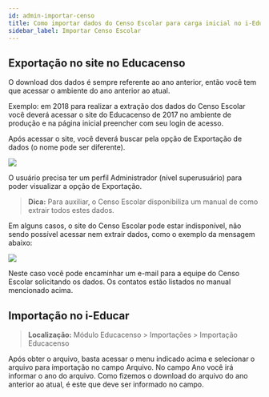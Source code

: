 ```yaml
---
id: admin-importar-censo
title: Como importar dados do Censo Escolar para carga inicial no i-Educar
sidebar_label: Importar Censo Escolar
---
```


## Exportação no site no Educacenso

O download dos dados é sempre referente ao ano anterior, então você tem que 
acessar o ambiente do ano anterior ao atual.

Exemplo: em 2018 para realizar a extração dos dados do Censo Escolar você deverá 
acessar o site do Educacenso de 2017 no ambiente de produção e na página inicial 
preencher com seu login de acesso.

Após acessar o site, você deverá buscar pela opção de Exportação de dados (o 
nome pode ser diferente).

![](../img/admin/admin-figura-1.jpeg)

O usuário precisa ter um perfil Administrador (nível superusuário) para poder 
visualizar a opção de Exportação.

> **Dica:**  Para auxiliar, o Censo Escolar disponibiliza um manual de como 
extrair todos estes dados.

Em alguns casos, o site do Censo Escolar pode estar indisponível, não sendo 
possível acessar nem extrair dados, como o exemplo da mensagem abaixo:

![](../img/admin/admin-figura-2.png)

Neste caso você pode encaminhar um e-mail para a equipe do Censo Escolar 
solicitando os dados. Os contatos estão listados no manual mencionado acima.


## Importação no i-Educar

> **Localização:** Módulo Educacenso > Importações > Importação Educacenso

Após obter o arquivo, basta acessar o menu indicado acima e selecionar o arquivo 
para importação no campo Arquivo. No campo Ano você irá informar o ano do 
arquivo. Como fizemos o download do arquivo do ano anterior ao atual, é este que 
deve ser informado no campo.
